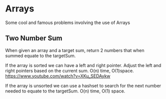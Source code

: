 # Arrays
Some cool and famous problems involving the use of Arrays

## Two Number Sum
When given an array and a target sum, return 2 numbers that when summed equate to the targetSum.

If the array is sorted we can have a left and right pointer. Adjust the left and right pointers based on the current sum. O(n) time, O(1)space. 
https://www.youtube.com/watch?v=XKu_SEDAykw

If the array is unsorted we can use a hashset to search for the next number needed to equate to the targetSum. O(n) time, O(1) space.
